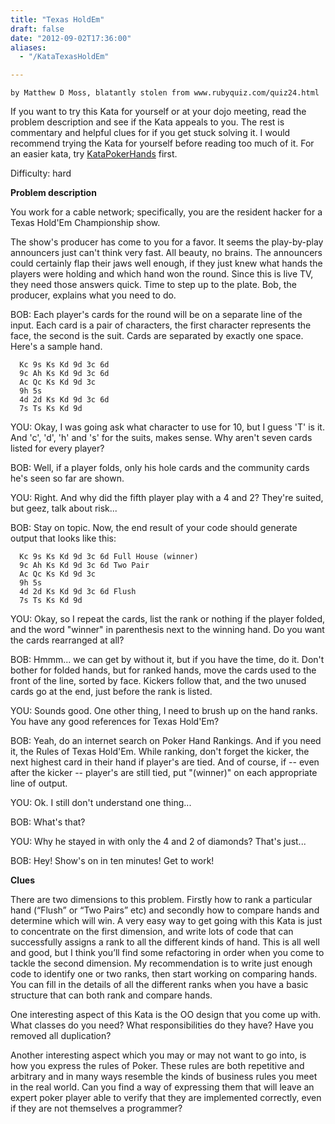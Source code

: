 ```yaml
---
title: "Texas HoldEm"
draft: false
date: "2012-09-02T17:36:00"
aliases:
  - "/KataTexasHoldEm"

---
```

    by Matthew D Moss, blatantly stolen from www.rubyquiz.com/quiz24.html

If you want to try this Kata for yourself or at your dojo meeting, read
the problem description and see if the Kata appeals to you. The rest is
commentary and helpful clues for if you get stuck solving it. I would
recommend trying the Kata for yourself before reading too much of it.
For an easier kata, try [KataPokerHands](/kata/PokerHands) first.

Difficulty: hard

**Problem description**

You work for a cable network; specifically, you are the resident hacker
for a Texas Hold'Em Championship show.

The show's producer has come to you for a favor. It seems the
play-by-play announcers just can't think very fast. All beauty, no
brains. The announcers could certainly flap their jaws well enough, if
they just knew what hands the players were holding and which hand won
the round. Since this is live TV, they need those answers quick. Time to
step up to the plate. Bob, the producer, explains what you need to do.

BOB: Each player's cards for the round will be on a separate line of the
input. Each card is a pair of characters, the first character represents
the face, the second is the suit. Cards are separated by exactly one
space. Here's a sample hand.

      Kc 9s Ks Kd 9d 3c 6d
      9c Ah Ks Kd 9d 3c 6d
      Ac Qc Ks Kd 9d 3c
      9h 5s
      4d 2d Ks Kd 9d 3c 6d
      7s Ts Ks Kd 9d

YOU: Okay, I was going ask what character to use for 10, but I guess 'T'
is it. And 'c', 'd', 'h' and 's' for the suits, makes sense. Why aren't
seven cards listed for every player?

BOB: Well, if a player folds, only his hole cards and the community
cards he's seen so far are shown.

YOU: Right. And why did the fifth player play with a 4 and 2? They're
suited, but geez, talk about risk...

BOB: Stay on topic. Now, the end result of your code should generate
output that looks like this:

      Kc 9s Ks Kd 9d 3c 6d Full House (winner)
      9c Ah Ks Kd 9d 3c 6d Two Pair
      Ac Qc Ks Kd 9d 3c 
      9h 5s 
      4d 2d Ks Kd 9d 3c 6d Flush
      7s Ts Ks Kd 9d 

YOU: Okay, so I repeat the cards, list the rank or nothing if the player
folded, and the word "winner" in parenthesis next to the winning hand.
Do you want the cards rearranged at all?

BOB: Hmmm... we can get by without it, but if you have the time, do it.
Don't bother for folded hands, but for ranked hands, move the cards used
to the front of the line, sorted by face. Kickers follow that, and the
two unused cards go at the end, just before the rank is listed.

YOU: Sounds good. One other thing, I need to brush up on the hand ranks.
You have any good references for Texas Hold'Em?

BOB: Yeah, do an internet search on Poker Hand Rankings. And if you need
it, the Rules of Texas Hold'Em. While ranking, don't forget the kicker,
the next highest card in their hand if player's are tied. And of course,
if -- even after the kicker -- player's are still tied, put "(winner)"
on each appropriate line of output.

YOU: Ok. I still don't understand one thing...

BOB: What's that?

YOU: Why he stayed in with only the 4 and 2 of diamonds? That's just...

BOB: Hey! Show's on in ten minutes! Get to work!

**Clues**

There are two dimensions to this problem. Firstly how to rank a
particular hand (“Flush” or “Two Pairs” etc) and secondly how to compare
hands and determine which will win. A very easy way to get going with
this Kata is just to concentrate on the first dimension, and write lots
of code that can successfully assigns a rank to all the different kinds
of hand. This is all well and good, but I think you’ll find some
refactoring in order when you come to tackle the second dimension. My
recommendation is to write just enough code to identify one or two
ranks, then start working on comparing hands. You can fill in the
details of all the different ranks when you have a basic structure that
can both rank and compare hands.

One interesting aspect of this Kata is the OO design that you come up
with. What classes do you need? What responsibilities do they have? Have
you removed all duplication?

Another interesting aspect which you may or may not want to go into, is
how you express the rules of Poker. These rules are both repetitive and
arbitrary and in many ways resemble the kinds of business rules you meet
in the real world. Can you find a way of expressing them that will leave
an expert poker player able to verify that they are implemented
correctly, even if they are not themselves a programmer?


